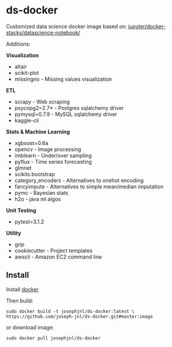 # ds-docker

Customized data science docker image based on: [jupyter/docker-stacks/datascience-notebook/](https://github.com/jupyter/docker-stacks/tree/master/datascience-notebook)

Additions:

**Visualization**
* altair
* scikit-plot
* missingno - Missing values visualization

**ETL**
* scrapy - Web scraping
* psycopg2=2.7* - Postgres sqlalchemy driver
* pymysql=0.7.9 - MySQL sqlalchemy driver
* kaggle-cli

**Stats & Machine Learning**
* xgboost=0.6a
* opencv - Image processing
* imblearn - Under/over sampling
* pyflux - Time series forecasting
* glmnet
* scikits.bootstrap
* category_encoders - Alternatives to onehot encoding
* fancyimpute - Alternatives to simple mean/median imputation
* pymc - Bayesian stats
* h2o - java ml algos

**Unit Testing**
* pytest=3.1.2

**Utility**
* grip
* cookiecutter - Project templates
* awscli - Amazon EC2 command line

## Install
Install [docker](https://www.docker.com/community-edition)

Then build:
``` 
sudo docker build -t josephjnl/ds-docker:latest \
https://github.com/joseph-jnl/ds-docker.git#master:image
```

or download image:
``` 
sudo docker pull josephjnl/ds-docker
```
